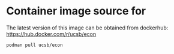 # Container image source for <course>
The latest version of this image can be obtained from dockerhub: https://hub.docker.com/r/ucsb/econ 
  
```podman pull ucsb/econ```
